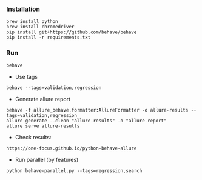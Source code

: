 ### Installation
```
brew install python
brew install chromedriver
pip install git+https://github.com/behave/behave
pip install -r requirements.txt
```
### Run 
```
behave
```
+ Use tags
```
behave --tags=validation,regression
```
+ Generate allure report
```
behave -f allure_behave.formatter:AllureFormatter -o allure-results --tags=validation,regression  
allure generate --clean "allure-results" -o "allure-report"
allure serve allure-results
```
+ Check results:
```
https://one-focus.github.io/python-behave-allure
```
+ Run parallel (by features)
```
python behave-parallel.py --tags=regression,search
```
